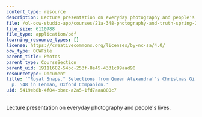 ```yaml
---
content_type: resource
description: Lecture presentation on everyday photography and people's lives.
file: /ol-ocw-studio-app/courses/21a-348-photography-and-truth-spring-2008/5419eb8b4f04bbeca2a51fd7aaa880c7_MIT21A_348S08_snapshotsR.pdf
file_size: 6110788
file_type: application/pdf
learning_resource_types: []
license: https://creativecommons.org/licenses/by-nc-sa/4.0/
ocw_type: OCWFile
parent_title: Photos
parent_type: CourseSection
parent_uid: 19111682-54bc-253f-8e45-4331c89aad90
resourcetype: Document
title: '"Royal Snaps." Selections from Queen Alexandra''s Christmas Gift Book and
  p. 548 in Lenman, Oxford Companion.'
uid: 5419eb8b-4f04-bbec-a2a5-1fd7aaa880c7
---
```

Lecture presentation on everyday photography and people's lives.